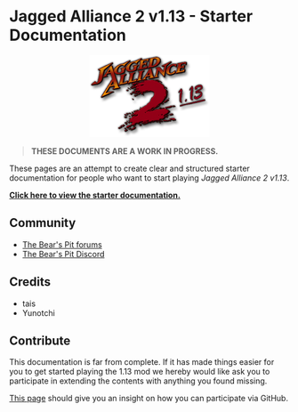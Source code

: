 # Jagged Alliance 2 v1.13 - Starter Documentation

<p align="center">
  <img src="113.png" alt="Jagged Alliance 2 1.13">
</p>

> **THESE DOCUMENTS ARE A WORK IN PROGRESS.**

These pages are an attempt to create clear and structured starter documentation for people who want to start playing *Jagged Alliance 2 v1.13*.

[**Click here to view the starter documentation.**](https://aimnas.github.io/1.13_starter_documentation/)

## Community
- [The Bear's Pit forums](http://thepit.ja-galaxy-forum.com/)
- [The Bear's Pit Discord](https://discord.gg/GqrVZUM)

## Credits
- tais
- Yunotchi

## Contribute
This documentation is far from complete. If it has made things easier for you to get started playing the 1.13 mod we hereby would like ask you to participate in extending the contents with anything you found missing.

[This page](https://github.com/firstcontributions/first-contributions/blob/master/README.md) should give you an insight on how you can participate via GitHub.
